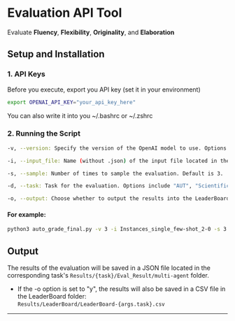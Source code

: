 # Evaluation API Tool
Evaluate **Fluency**, **Flexibility**, **Originality**, and **Elaboration**

## Setup and Installation


### 1. API Keys
Before you execute, export you API key (set it in your environment)
   ```bash
   export OPENAI_API_KEY="your_api_key_here"
   ```
   You can also write it into you ~/.bashrc or ~/.zshrc

### 2. Running the Script
  ```bash
  -v, --version: Specify the version of the OpenAI model to use. Options are "3" (for GPT-3.5) and "4" (for GPT-4). Default is "3".

  -i, --input_file: Name (without .json) of the input file located in the Results/{task}/Output/multi_agent directory. {task} is "AUT", "Scientific", "Instances", or "Similarities"

  -s, --sample: Number of times to sample the evaluation. Default is 3.

  -d, --task: Task for the evaluation. Options include "AUT", "Scientific", "Instances", and "Similarities". Default is "AUT".

  -o, --output: Choose whether to output the results into the LeaderBoard or not. Options are "y" (yes) and "n" (no). Default is "n".
  ```

#### For example: 
  ```bash
  python3 auto_grade_final.py -v 3 -i Instances_single_few-shot_2-0 -s 3 -d Instances -o y
  ```

## Output 
The results of the evaluation will be saved in a JSON file located in the corresponding task's `Results/{task}/Eval_Result/multi-agent` folder. 
- If the -o option is set to "y", the results will also be saved in a CSV file in the LeaderBoard folder: <br>
`Results/LeaderBoard/LeaderBoard-{args.task}.csv`
-----
